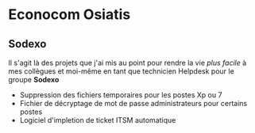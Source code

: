 Econocom Osiatis
==============

Sodexo
--------------

Il s'agit là des projets que j'ai mis au point pour rendre la vie *plus facile*
à mes collègues et moi-même en tant que technicien Helpdesk pour le groupe **Sodexo**

- Suppression des fichiers temporaires pour les postes Xp ou 7
- Fichier de décryptage de mot de passe administrateurs pour certains postes
- Logiciel d'impletion de ticket ITSM automatique
    
    

